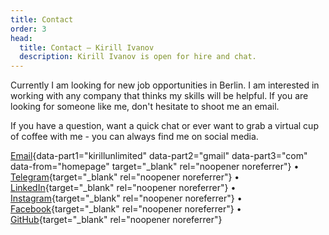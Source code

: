 ```yaml
---
title: Contact
order: 3
head:
  title: Contact – Kirill Ivanov
  description: Kirill Ivanov is open for hire and chat.
---
```


Currently I am looking for new job opportunities in Berlin. I am interested in working with any company that thinks my skills will be helpful. If you are looking for someone like me, don't hesitate to shoot me an email.

If you have a question, want a quick chat or ever want to grab a virtual cup of coffee with me - you can always find me on social media.

[Email](){data-part1="kirillunlimited" data-part2="gmail" data-part3="com" data-from="homepage" target="\_blank" rel="noopener noreferrer"}
• [Telegram](https://t.me/kirillunlimited){target="\_blank" rel="noopener noreferrer"}
• [LinkedIn](https://www.linkedin.com/in/kirillunlimited){target="\_blank" rel="noopener noreferrer"}
• [Instagram](https://www.instagram.com/kirillunlimited){target="\_blank" rel="noopener noreferrer"}
• [Facebook](https://www.facebook.com/kirillunlimited){target="\_blank" rel="noopener noreferrer"}
• [GitHub](https://github.com/kirillunlimited){target="\_blank" rel="noopener noreferrer"}

<script src="/assets/contact.js"></script>
